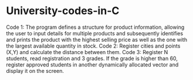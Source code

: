 # University-codes-in-C

Code 1: The program defines a structure for product information, allowing the user to input details for multiple products and subsequently identifies and prints the product with the highest selling price as well as the one with the largest available quantity in stock.
Code 2: Register cities and points (X,Y) and calculate the distance between them.
Code 3: Register N students, read registration and 3 grades. If the grade is higher than 60, register approved students in another dynamically allocated vector and display it on the screen.
